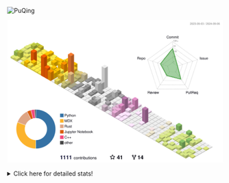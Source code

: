 ![PuQing](https://user-images.githubusercontent.com/27223114/171565019-9a56fae6-b08b-421f-99db-7e830da42371.png)

![](./profile-3d-contrib/profile-season-animate.svg)

<details>
<summary>Click here for detailed stats!</summary>

<!--START_SECTION:waka-->
![Lines of code](https://img.shields.io/badge/From%20Hello%20World%20I%27ve%20Written-1.4%20million%20lines%20of%20code-blue)

**🐱 My GitHub Data** 

> 📦 401.4 kB Used in GitHub's Storage 
 > 
> 🏆 492 Contributions in the Year 2024
 > 
> 🚫 Not Opted to Hire
 > 
> 📜 55 Public Repositories 
 > 
> 🔑 29 Private Repositories 
 > 
**I'm an Early 🐤** 

```text
🌞 Morning                481 commits         ██░░░░░░░░░░░░░░░░░░░░░░░   06.18 % 
🌆 Daytime                3513 commits        ███████████░░░░░░░░░░░░░░   45.12 % 
🌃 Evening                1773 commits        ██████░░░░░░░░░░░░░░░░░░░   22.77 % 
🌙 Night                  2019 commits        ██████░░░░░░░░░░░░░░░░░░░   25.93 % 
```


📊 **This Week I Spent My Time On** 

```text
💬 Programming Languages: 
Browsing                 14 hrs 36 mins      ███████████░░░░░░░░░░░░░░   42.13 % 
Python                   7 hrs 56 mins       ██████░░░░░░░░░░░░░░░░░░░   22.87 % 
GitHubing                4 hrs 40 mins       ███░░░░░░░░░░░░░░░░░░░░░░   13.48 % 
Searching                2 hrs 20 mins       ██░░░░░░░░░░░░░░░░░░░░░░░   06.75 % 
Fish Touching            1 hr 23 mins        █░░░░░░░░░░░░░░░░░░░░░░░░   04.01 % 

🔥 Editors: 
Chrome                   24 hrs 2 mins       █████████████████░░░░░░░░   69.33 % 
VS Code                  9 hrs 36 mins       ███████░░░░░░░░░░░░░░░░░░   27.69 % 
fish                     1 hr 1 min          █░░░░░░░░░░░░░░░░░░░░░░░░   02.98 % 

💻 Operating System: 
Mac                      25 hrs 4 mins       ██████████████████░░░░░░░   72.31 % 
WSL                      9 hrs 36 mins       ███████░░░░░░░░░░░░░░░░░░   27.69 % 
```


<!--END_SECTION:waka-->
</details>
